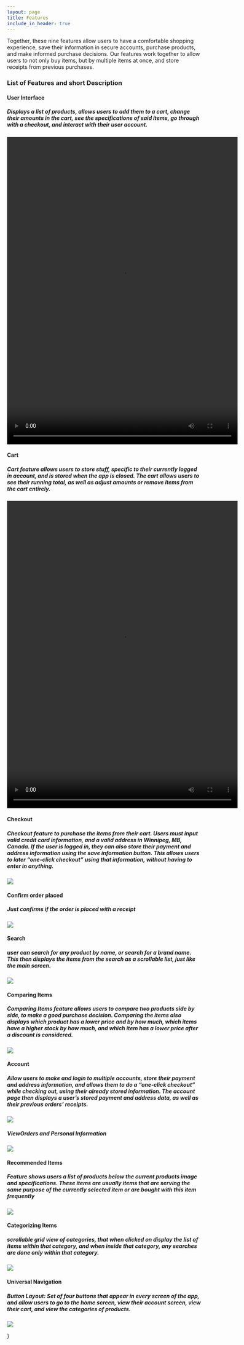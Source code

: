 ```yaml
---
layout: page
title: Features
include_in_header: true
---
```


<p>Together, these nine features allow users to have a comfortable shopping experience, save their information in secure accounts, purchase products, and make informed purchase decisions. Our features work together to allow users to not only buy items, but by multiple items at once, and store receipts from previous purchases.</p>

### List of Features and short Description

<h4>User Interface<h4/>

<h5>Displays a list of products, allows users to add them to a cart, change their amounts in the cart, see the specifications of said items, go through with a checkout, and interact with their user account.</h5>

<video width="600" height="800" controls>
  <source src="features/assets/USER_INTERFACE.mp4" type="video/mp4">
</video>

<h4>Cart<h4/>

<h5>Cart feature allows users to store stuff, specific to their currently logged in account, and is stored when the app is closed. The cart allows users to see their running total, as well as adjust amounts or remove items from the cart entirely.</h5>

<video width="600" height="800" controls>
  <source src="features/assets/CART.mp4" type="video/mp4">
</video>

<h4>Checkout<h4/>
<h5>Checkout feature to purchase the items from their cart. Users must input valid credit card information, and a valid address in Winnipeg, MB, Canada. If the user is logged in, they can also store their payment and address information using the save information button. This allows users to later “one-click checkout” using that information, without having to enter in anything.</h5>
<img src="assets/CHECKOUT.png" height="auto" width="auto"/>

<h4>Confirm order placed<h4/>
<h5>Just confirms if the order is placed with a receipt</h5>
<img src="assets/CONFIRM_ORDER.png" height="auto" width="auto"/>

<h4>Search<h4/>
<h5>user can search for any product by name, or search for a brand name. This then displays the items from the search as a scrollable list, just like the main screen.</h5>
<img src="assets/SEARCH.png" height="auto" width="auto"/>

<h4>Comparing Items<h4/>
<h5>Comparing Items feature allows users to compare two products side by side, to make a good purchase decision. Comparing the items also displays which product has a lower price and by how much, which items have a higher stock by how much, and which item has a lower price after a discount is considered.</h5>
<img src="assets/COMPARE.png" height="auto" width="auto"/>

<h4>Account<h4/>
<h5>Allow users to make and login to multiple accounts, store their payment and address information, and allows them to do a “one-click checkout” while checking out, using their already stored information. The account page then displays a user’s stored payment and address data, as well as their previous orders’ receipts.</h5>
<img src="assets/CREATE_ACCOUNT.png" height="auto" width="auto"/>
<h5>ViewOrders and Personal Information</h4>
<img src="assets/ACCOUNT_.png" height="auto" width="auto"/>

<h4>Recommended Items<h4/>
<h5>Feature shows users a list of products below the current products image and specifications. These items are usually items that are serving the same purpose of the currently selected item or are bought with this item frequently</h5>
<img src="assets/RECCOMMEND.png" height="auto" width="auto"/>

<h4>Categorizing Items<h4/>
<h5>scrollable grid view of categories, that when clicked on display the list of items within that category, and when inside that category, any searches are done only within that category. </h5>
<img src="assets/CATEGORIES.png" height="auto" width="auto"/>

<h4>Universal Navigation<h4/>
<h5>Button Layout: Set of four buttons that appear in every screen of the app, and allow users to go to the home screen, view their account screen, view their cart, and view the categories of products. </h5>
<img src="assets/USER_INTERFACE.PNG" height="auto" width="auto"/>

}